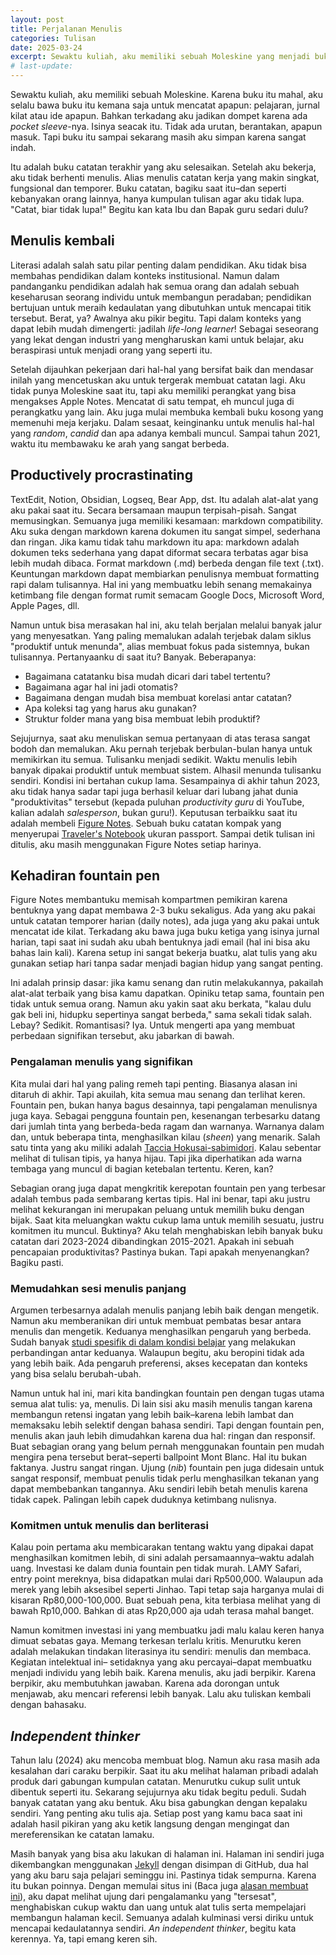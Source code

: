 ```yaml
---
layout: post
title: Perjalanan Menulis
categories: Tulisan
date: 2025-03-24
excerpt: Sewaktu kuliah, aku memiliki sebuah Moleskine yang menjadi buku catatan terakhir yang diselesaikan. Setelah aku bekerja, semuanya berubah.
# last-update: 
---
```


Sewaktu kuliah, aku memiliki sebuah Moleskine. Karena buku itu mahal, aku selalu bawa buku itu kemana saja untuk mencatat apapun: pelajaran, jurnal kilat atau ide apapun. Bahkan terkadang aku jadikan dompet karena ada _pocket sleeve_-nya. Isinya seacak itu. Tidak ada urutan, berantakan, apapun masuk. Tapi buku itu sampai sekarang masih aku simpan karena sangat indah.

Itu adalah buku catatan terakhir yang aku selesaikan. Setelah aku bekerja, aku tidak berhenti menulis. Alias menulis catatan kerja yang makin singkat, fungsional dan temporer. Buku catatan, bagiku saat itu–dan seperti kebanyakan orang lainnya, hanya kumpulan tulisan agar aku tidak lupa. "Catat, biar tidak lupa!" Begitu kan kata Ibu dan Bapak guru sedari dulu?

## Menulis kembali

Literasi adalah salah satu pilar penting dalam pendidikan. Aku tidak bisa membahas pendidikan dalam konteks institusional. Namun dalam pandanganku pendidikan adalah hak semua orang dan adalah sebuah keseharusan seorang individu untuk membangun peradaban; pendidikan bertujuan untuk meraih kedaulatan yang dibutuhkan untuk mencapai titik tersebut. Berat, ya? Awalnya aku pikir begitu. Tapi dalam konteks yang dapat lebih mudah dimengerti: jadilah _life-long learner_! Sebagai seseorang yang lekat dengan industri yang mengharuskan kami untuk belajar, aku beraspirasi untuk menjadi orang yang seperti itu.

Setelah dijauhkan pekerjaan dari hal-hal yang bersifat baik dan mendasar inilah yang mencetuskan aku untuk tergerak membuat catatan lagi. Aku tidak punya Moleskine saat itu, tapi aku memiliki perangkat yang bisa mengakses Apple Notes. Mencatat di satu tempat, eh muncul juga di perangkatku yang lain. Aku juga mulai membuka kembali buku kosong yang memenuhi meja kerjaku. Dalam sesaat, keinginanku untuk menulis hal-hal yang _random_, _candid_ dan apa adanya kembali muncul. Sampai tahun 2021, waktu itu membawaku ke arah yang sangat berbeda.

## Productively procrastinating

TextEdit, Notion, Obsidian, Logseq, Bear App, dst. Itu adalah alat-alat yang aku pakai saat itu. Secara bersamaan maupun terpisah-pisah. Sangat memusingkan. Semuanya juga memiliki kesamaan: markdown compatibility. Aku suka dengan markdown karena dokumen itu sangat simpel, sederhana dan ringan. Jika kamu tidak tahu markdown itu apa: markdown adalah dokumen teks sederhana yang dapat diformat secara terbatas agar bisa lebih mudah dibaca. Format markdown (.md) berbeda dengan file text (.txt). Keuntungan markdown dapat membiarkan penulisnya membuat formatting rapi dalam tulisannya. Hal ini yang membuatku lebih senang memakainya ketimbang file dengan format rumit semacam Google Docs, Microsoft Word, Apple Pages, dll.

Namun untuk bisa merasakan hal ini, aku telah berjalan melalui banyak jalur yang menyesatkan. Yang paling memalukan adalah terjebak dalam siklus "produktif untuk menunda", alias membuat fokus pada sistemnya, bukan tulisannya. Pertanyaanku di saat itu? Banyak. Beberapanya:
- Bagaimana catatanku bisa mudah dicari dari tabel tertentu?
- Bagaimana agar hal ini jadi otomatis?
- Bagaimana dengan mudah bisa membuat korelasi antar catatan?
- Apa koleksi tag yang harus aku gunakan?
- Struktur folder mana yang bisa membuat lebih produktif?

Sejujurnya, saat aku menuliskan semua pertanyaan di atas terasa sangat bodoh dan memalukan. Aku pernah terjebak berbulan-bulan hanya untuk memikirkan itu semua. Tulisanku menjadi sedikit. Waktu menulis lebih banyak dipakai produktif untuk membuat sistem. Alhasil menunda tulisanku sendiri. Kondisi ini bertahan cukup lama. Sesampainya di akhir tahun 2023, aku tidak hanya sadar tapi juga berhasil keluar dari lubang jahat dunia "produktivitas" tersebut (kepada puluhan _productivity guru_ di YouTube, kalian adalah _salesperson_, bukan guru!). Keputusan terbaikku saat itu adalah membeli [Figure Notes](https://www.tokopedia.com/figurenotes/figure-notes-traveler-s-journal-leather-dark-brown). Sebuah buku catatan kompak yang menyerupai [Traveler's Notebook](https://www.travelers-company.com) ukuran passport. Sampai detik tulisan ini ditulis, aku masih menggunakan Figure Notes setiap harinya.

## Kehadiran fountain pen

Figure Notes membantuku memisah kompartmen pemikiran karena bentuknya yang dapat membawa 2-3 buku sekaligus. Ada yang aku pakai untuk catatan temporer harian (daily notes), ada juga yang aku pakai untuk mencatat ide kilat. Terkadang aku bawa juga buku ketiga yang isinya jurnal harian, tapi saat ini sudah aku ubah bentuknya jadi email (hal ini bisa aku bahas lain kali). Karena setup ini sangat bekerja buatku, alat tulis yang aku gunakan setiap hari tanpa sadar menjadi bagian hidup yang sangat penting.

Ini adalah prinsip dasar: jika kamu senang dan rutin melakukannya, pakailah alat-alat terbaik yang bisa kamu dapatkan. Opiniku tetap sama, fountain pen tidak untuk semua orang. Namun aku yakin saat aku berkata, "kalau dulu gak beli ini, hidupku sepertinya sangat berbeda," sama sekali tidak salah. Lebay? Sedikit. Romantisasi? Iya. Untuk mengerti apa yang membuat perbedaan signifikan tersebut, aku jabarkan di bawah.

### Pengalaman menulis yang signifikan

Kita mulai dari hal yang paling remeh tapi penting. Biasanya alasan ini ditaruh di akhir. Tapi akuilah, kita semua mau senang dan terlihat keren. Fountain pen, bukan hanya bagus desainnya, tapi pengalaman menulisnya juga kaya. Sebagai pengguna fountain pen, kesenangan terbesarku datang dari jumlah tinta yang berbeda-beda ragam dan warnanya. Warnanya dalam dan, untuk beberapa tinta, menghasilkan kilau (_sheen_) yang menarik. Salah satu tinta yang aku miliki adalah [Taccia Hokusai-sabimidori](https://mountainofink.com/blog/taccia-hokusai-sabimidori). Kalau sebentar melihat di tulisan tipis, ya hanya hijau. Tapi jika diperhatikan ada warna tembaga yang muncul di bagian ketebalan tertentu. Keren, kan?

Sebagian orang juga dapat mengkritik kerepotan fountain pen yang terbesar adalah tembus pada sembarang kertas tipis. Hal ini benar, tapi aku justru melihat kekurangan ini merupakan peluang untuk memilih buku dengan bijak. Saat kita meluangkan waktu cukup lama untuk memilih sesuatu, justru komitmen itu muncul. Buktinya? Aku telah menghabiskan lebih banyak buku catatan dari 2023-2024 dibandingkan 2015-2021. Apakah ini sebuah pencapaian produktivitas? Pastinya bukan. Tapi apakah menyenangkan? Bagiku pasti.

### Memudahkan sesi menulis panjang

Argumen terbesarnya adalah menulis panjang lebih baik dengan mengetik. Namun aku memberanikan diri untuk membuat pembatas besar antara menulis dan mengetik. Keduanya menghasilkan pengaruh yang berbeda. Sudah banyak [studi spesifik di dalam kondisi belajar](https://www.theguardian.com/science/2014/dec/16/cognitive-benefits-handwriting-decline-typing) yang melakukan perbandingan antar keduanya. Walaupun begitu, aku beropini tidak ada yang lebih baik. Ada pengaruh preferensi, akses kecepatan dan konteks yang bisa selalu berubah-ubah.

Namun untuk hal ini, mari kita bandingkan fountain pen dengan tugas utama semua alat tulis: ya, menulis. Di lain sisi aku masih menulis tangan karena membangun retensi ingatan yang lebih baik–karena lebih lambat dan memaksaku lebih selektif dengan bahasa sendiri. Tapi dengan fountain pen, menulis akan jauh lebih dimudahkan karena dua hal: ringan dan responsif. Buat sebagian orang yang belum pernah menggunakan fountain pen mudah mengira pena tersebut berat–seperti ballpoint Mont Blanc. Hal itu bukan faktanya. Justru sangat ringan. Ujung (_nib_) fountain pen juga didesain untuk sangat responsif, membuat penulis tidak perlu menghasilkan tekanan yang dapat membebankan tangannya. Aku sendiri lebih betah menulis karena tidak capek. Palingan lebih capek duduknya ketimbang nulisnya.

### Komitmen untuk menulis dan berliterasi

Kalau poin pertama aku membicarakan tentang waktu yang dipakai dapat menghasilkan komitmen lebih, di sini adalah persamaannya–waktu adalah uang. Investasi ke dalam dunia fountain pen tidak murah. LAMY Safari, entry point mereknya, bisa didapatkan mulai dari Rp500,000. Walaupun ada merek yang lebih aksesibel seperti Jinhao. Tapi tetap saja harganya mulai di kisaran Rp80,000-100,000. Buat sebuah pena, kita terbiasa melihat yang di bawah Rp10,000. Bahkan di atas Rp20,000 aja udah terasa mahal banget.

Namun komitmen investasi ini yang membuatku jadi malu kalau keren hanya dimuat sebatas gaya. Memang terkesan terlalu kritis. Menurutku keren adalah melakukan tindakan literasinya itu sendiri: menulis dan membaca. Kegiatan intelektual ini– setidaknya yang aku percayai–dapat membuatku menjadi individu yang lebih baik. Karena menulis, aku jadi berpikir. Karena berpikir, aku membutuhkan jawaban. Karena ada dorongan untuk menjawab, aku mencari referensi lebih banyak. Lalu aku tuliskan kembali dengan bahasaku.

## _Independent thinker_

Tahun lalu (2024) aku mencoba membuat blog. Namun aku rasa masih ada kesalahan dari caraku berpikir. Saat itu aku melihat halaman pribadi adalah produk dari gabungan kumpulan catatan. Menurutku cukup sulit untuk dibentuk seperti itu. Sekarang sejujurnya aku tidak begitu peduli. Sudah banyak catatan yang aku bentuk. Aku bisa gabungkan dengan kepalaku sendiri. Yang penting aku tulis aja. Setiap post yang kamu baca saat ini adalah hasil pikiran yang aku ketik langsung dengan mengingat dan mereferensikan ke catatan lamaku.

Masih banyak yang bisa aku lakukan di halaman ini. Halaman ini sendiri juga dikembangkan menggunakan [Jekyll](https://jekyllrb.com) dengan disimpan di GitHub, dua hal yang aku baru saja pelajari seminggu ini. Pastinya tidak sempurna. Karena itu bukan poinnya. Dengan memulai situs ini (Baca juga [alasan membuat ini](https://reizarahmadi.com/tulisan/2025/03/23/Alasan-Membuat-Ini/)), aku dapat melihat ujung dari pengalamanku yang "tersesat", menghabiskan cukup waktu dan uang untuk alat tulis serta mempelajari membangun halaman kecil. Semuanya adalah kulminasi versi diriku untuk mencapai kedaulatannya sendiri. _An independent thinker_, begitu kata kerennya. Ya, tapi emang keren sih.